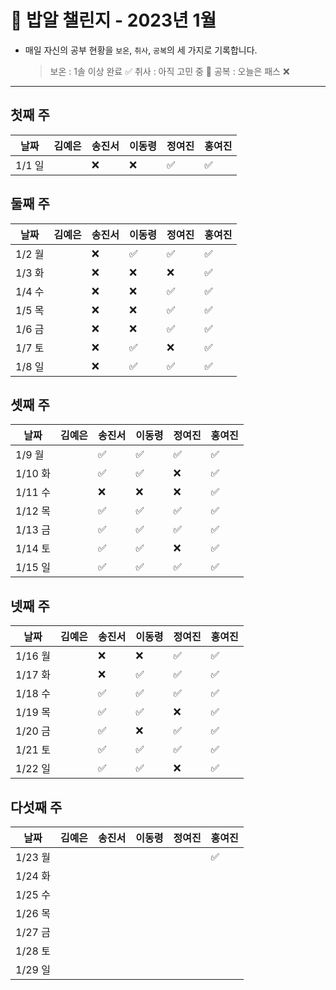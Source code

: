 # 🍚 밥알 챌린지 - 2023년 1월
- 매일 자신의 공부 현황을 `보온`, `취사`, `공복`의 세 가지로 기록합니다.
    
    > 보온 : 1솔 이상 완료 ✅
    취사 : 아직 고민 중 🤔
    공복 : 오늘은 패스 ❌
---

## 첫째 주
**날짜**|김예은|송진서|이동령|정여진|홍여진
---|---|---|---|---|---
1/1 일| |❌|❌|✅|✅


## 둘째 주
**날짜**|김예은|송진서|이동령|정여진|홍여진
---|---|---|---|---|---
1/2 월| |❌|✅|✅|✅
1/3 화| |❌|❌|❌|✅
1/4 수| |❌|❌|✅|✅
1/5 목| |❌|❌|✅|✅
1/6 금| |❌|❌|✅|✅
1/7 토| |❌|✅|❌|✅
1/8 일| |❌|✅|✅|✅

## 셋째 주
**날짜**|김예은|송진서|이동령|정여진|홍여진
---|---|---|---|---|---
1/9 월| |✅|✅|✅|✅
1/10 화| |✅ |✅|❌|✅
1/11 수| |❌|❌|❌|✅
1/12 목| |✅|✅|✅|✅
1/13 금| |✅|✅|✅|✅
1/14 토| |✅|✅|❌|✅
1/15 일| |✅|✅|✅|✅

## 넷째 주
**날짜**|김예은|송진서|이동령|정여진|홍여진
---|---|---|---|---|---
1/16 월| |❌|❌|✅|✅
1/17 화| |❌|✅|✅|✅
1/18 수| |✅|✅|✅|✅
1/19 목| |✅|✅|❌|✅
1/20 금| |✅|❌|✅|✅
1/21 토| |✅|✅|✅|✅
1/22 일| | ✅ |✅|❌|✅


## 다섯째 주
**날짜**|김예은|송진서|이동령|정여진|홍여진
---|---|---|---|---|---
1/23 월| | | | |✅
1/24 화| | | | |
1/25 수|  | | | |
1/26 목|  | | | |
1/27 금| | | | |
1/28 토| | | | |
1/29 일| | | | |
